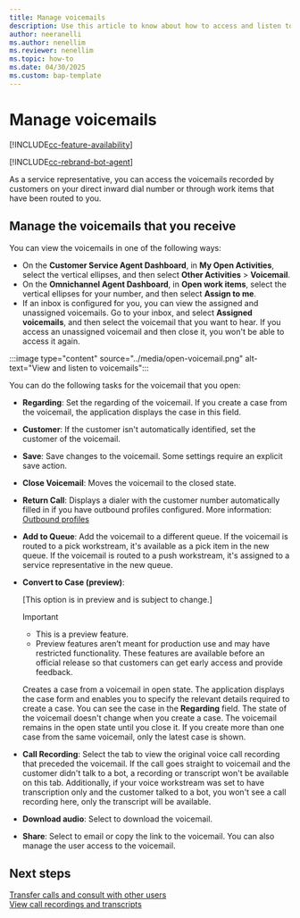 ```yaml
---
title: Manage voicemails
description: Use this article to know about how to access and listen to voicemails as a service representative.
author: neeranelli
ms.author: nenellim
ms.reviewer: nenellim
ms.topic: how-to
ms.date: 04/30/2025
ms.custom: bap-template
---
```

# Manage voicemails

[!INCLUDE[cc-feature-availability](../../includes/cc-feature-availability.md)]

[!INCLUDE[cc-rebrand-bot-agent](../../includes/cc-rebrand-bot-agent.md)]

As a service representative, you can access the voicemails recorded by customers on your direct inward dial number or through work items that have been routed to you.

## Manage the voicemails that you receive

You can view the voicemails in one of the following ways:

- On the **Customer Service Agent Dashboard**, in **My Open Activities**, select the vertical ellipses, and then select **Other Activities** > **Voicemail**.
- On the **Omnichannel Agent Dashboard**, in **Open work items**, select the vertical ellipses for your number, and then select **Assign to me**.
- If an inbox is configured for you, you can view the assigned and unassigned voicemails. Go to your inbox, and select **Assigned voicemails**, and then select the voicemail that you want to hear. If you access an unassigned voicemail and then close it, you won't be able to access it again.

:::image type="content" source="../media/open-voicemail.png" alt-text="View and listen to voicemails":::

You can do the following tasks for the voicemail that you open:

- **Regarding**: Set the regarding of the voicemail. If you create a case from the voicemail, the application displays the case in this field.
- **Customer**: If the customer isn't automatically identified, set the customer of the voicemail.
- **Save**: Save changes to the voicemail. Some settings require an explicit save action.
- **Close Voicemail**: Moves the voicemail to the closed state.
- **Return Call**: Displays a dialer with the customer number automatically filled in if you have outbound profiles configured. More information: [Outbound profiles](../administer/configure-outbound-inbound-profiles.md)
- **Add to Queue**: Add the voicemail to a different queue. If the voicemail is routed to a pick workstream, it's available as a pick item in the new queue.  If the voicemail is routed to a push workstream, it's assigned to a service representative in the new queue.
- **Convert to Case (preview)**: <br>

  [This option is in preview and is subject to change.] <br>

  > [!IMPORTANT]
  > - This is a preview feature. 
  > - Preview features aren’t meant for production use and may have restricted functionality. These features are available before an official release so that customers can get early access and provide feedback. <br>

  Creates a case from a voicemail in open state. The application displays the case form and enables you to specify the relevant details required to create a case. You can see the case in the **Regarding** field. The state of the voicemail doesn't change when you create a case. The voicemail remains in the open state until you close it. If you create more than one case from the same voicemail, only the latest case is shown.<br>

- **Call Recording**: Select the tab to view the original voice call recording that preceded the voicemail. If the call goes straight to voicemail and the customer didn't talk to a bot, a recording or transcript won't be available on this tab.  Additionally, if your voice workstream was set to  have transcription only and the customer talked to a bot, you won't see a call recording here, only the transcript will be available.
- **Download audio**: Select to download the voicemail.
- **Share**: Select to email or copy the link to the voicemail. You can also manage the user access to the voicemail.

## Next steps

[Transfer calls and consult with other users](voice-channel-transfer-consult.md)  
[View call recordings and transcripts](voice-channel-call-recordings-transcripts.md)  
